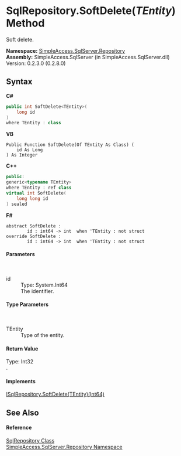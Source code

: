 # SqlRepository.SoftDelete(*TEntity*) Method 
 

Soft delete.

**Namespace:**&nbsp;<a href="N_SimpleAccess_SqlServer_Repository">SimpleAccess.SqlServer.Repository</a><br />**Assembly:**&nbsp;SimpleAccess.SqlServer (in SimpleAccess.SqlServer.dll) Version: 0.2.3.0 (0.2.8.0)

## Syntax

**C#**<br />
``` C#
public int SoftDelete<TEntity>(
	long id
)
where TEntity : class

```

**VB**<br />
``` VB
Public Function SoftDelete(Of TEntity As Class) ( 
	id As Long
) As Integer
```

**C++**<br />
``` C++
public:
generic<typename TEntity>
where TEntity : ref class
virtual int SoftDelete(
	long long id
) sealed
```

**F#**<br />
``` F#
abstract SoftDelete : 
        id : int64 -> int  when 'TEntity : not struct
override SoftDelete : 
        id : int64 -> int  when 'TEntity : not struct
```


#### Parameters
&nbsp;<dl><dt>id</dt><dd>Type: System.Int64<br />The identifier.</dd></dl>

#### Type Parameters
&nbsp;<dl><dt>TEntity</dt><dd>Type of the entity.</dd></dl>

#### Return Value
Type: Int32<br />.

#### Implements
<a href="M_SimpleAccess_Repository_ISqlRepository_SoftDelete__1">ISqlRepository.SoftDelete(TEntity)(Int64)</a><br />

## See Also


#### Reference
<a href="T_SimpleAccess_SqlServer_Repository_SqlRepository">SqlRepository Class</a><br /><a href="N_SimpleAccess_SqlServer_Repository">SimpleAccess.SqlServer.Repository Namespace</a><br />